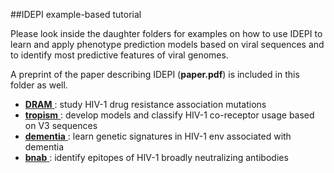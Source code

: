 ##IDEPI example-based tutorial

Please look inside the daughter folders for examples on how to use IDEPI to 
learn and apply phenotype prediction models based on viral sequences and to 
identify most predictive features of viral genomes.

A preprint of the paper describing IDEPI (**paper.pdf**)  is included in this folder as well. 

* [**DRAM** ](/DRAM) : study HIV-1 drug resistance association mutations 
* [**tropism** ](/tropism) : develop models and classify HIV-1 co-receptor usage based on V3 sequences
* [**dementia** ](dementia) : learn genetic signatures in HIV-1 env associated with dementia
* [**bnab** ](/bnab) : identify epitopes of HIV-1 broadly neutralizing antibodies

